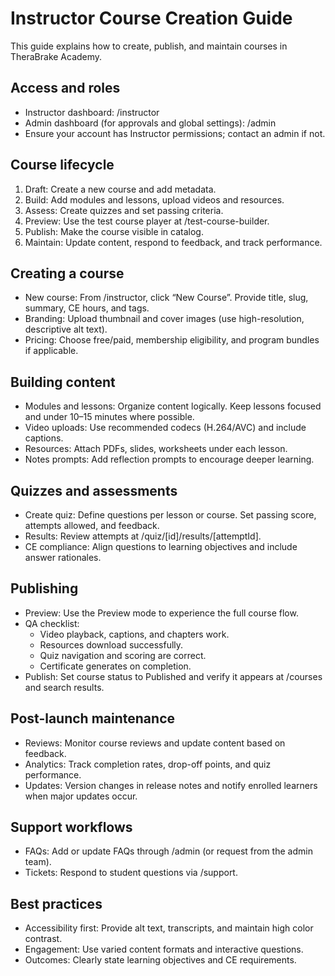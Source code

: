 # Instructor Course Creation Guide

This guide explains how to create, publish, and maintain courses in TheraBrake Academy.

## Access and roles

- Instructor dashboard: /instructor
- Admin dashboard (for approvals and global settings): /admin
- Ensure your account has Instructor permissions; contact an admin if not.

## Course lifecycle

1. Draft: Create a new course and add metadata.
2. Build: Add modules and lessons, upload videos and resources.
3. Assess: Create quizzes and set passing criteria.
4. Preview: Use the test course player at /test-course-builder.
5. Publish: Make the course visible in catalog.
6. Maintain: Update content, respond to feedback, and track performance.

## Creating a course

- New course: From /instructor, click “New Course”. Provide title, slug, summary, CE hours, and tags.
- Branding: Upload thumbnail and cover images (use high-resolution, descriptive alt text).
- Pricing: Choose free/paid, membership eligibility, and program bundles if applicable.

## Building content

- Modules and lessons: Organize content logically. Keep lessons focused and under 10–15 minutes where possible.
- Video uploads: Use recommended codecs (H.264/AVC) and include captions.
- Resources: Attach PDFs, slides, worksheets under each lesson.
- Notes prompts: Add reflection prompts to encourage deeper learning.

## Quizzes and assessments

- Create quiz: Define questions per lesson or course. Set passing score, attempts allowed, and feedback.
- Results: Review attempts at /quiz/[id]/results/[attemptId].
- CE compliance: Align questions to learning objectives and include answer rationales.

## Publishing

- Preview: Use the Preview mode to experience the full course flow.
- QA checklist:
  - Video playback, captions, and chapters work.
  - Resources download successfully.
  - Quiz navigation and scoring are correct.
  - Certificate generates on completion.
- Publish: Set course status to Published and verify it appears at /courses and search results.

## Post-launch maintenance

- Reviews: Monitor course reviews and update content based on feedback.
- Analytics: Track completion rates, drop-off points, and quiz performance.
- Updates: Version changes in release notes and notify enrolled learners when major updates occur.

## Support workflows

- FAQs: Add or update FAQs through /admin (or request from the admin team).
- Tickets: Respond to student questions via /support.

## Best practices

- Accessibility first: Provide alt text, transcripts, and maintain high color contrast.
- Engagement: Use varied content formats and interactive questions.
- Outcomes: Clearly state learning objectives and CE requirements.

